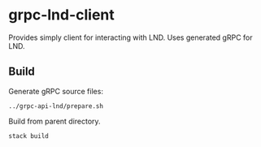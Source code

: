 # grpc-lnd-client

Provides simply client for interacting with LND. Uses generated gRPC for LND.

## Build

Generate gRPC source files:

```
../grpc-api-lnd/prepare.sh
```

Build from parent directory.

```
stack build
```
